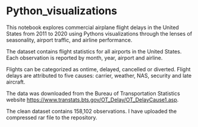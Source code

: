 # Python_visualizations

This notebook explores commercial airplane flight delays in the United States from 2011 to 2020 using Pythons visualizations through the lenses of seasonality, airport traffic, and airline performance.

The dataset contains flight statistics for all airports in the United States. Each observation is reported by month, year, airport and airline. 

Flights can be categorized as ontime, delayed, cancelled or diverted. Flight delays are attributed to five causes: carrier, weather, NAS, security and late aircraft.

The data was downloaded from the Bureau of Transportation Statistics website https://www.transtats.bts.gov/OT_Delay/OT_DelayCause1.asp. 

The clean dataset contains 158,102 observations. I have uploaded the compressed rar file to the repository. 
